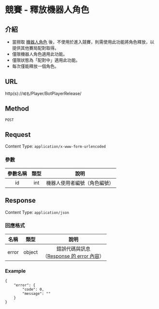 # 競賽 - 釋放機器人角色

## 介紹

- 當撈取 [機器人角色](BotPlayer.md) 後，不使用於進入競賽，則需使用此功能將角色釋放，以提供其他賽局配對取得。
- 僅限機器人角色適用此功能。
- 僅限狀態為「配對中」適用此功能。
- 每次僅能釋放一個角色。

## URL

http(s)://`域名`/Player/BotPlayerRelease/

## Method

`POST`

## Request

Content Type: `application/x-www-form-urlencoded`

### 參數

| 參數名稱 | 類型 | 說明 |
|:-:|:-:|:-:|
| id | int | 機器人使用者編號（角色編號） |

## Response

Content Type: `application/json`

### 回應格式

| 名稱 | 類型 | 說明 |
|:-:|:-:|:-:|
| error | object | 錯誤代碼與訊息<br>（[Response 的 error 內容](../response.md#error)） |

### Example

	{
	    "error": {
	        "code": 0,
	        "message": ""
	    }
	}